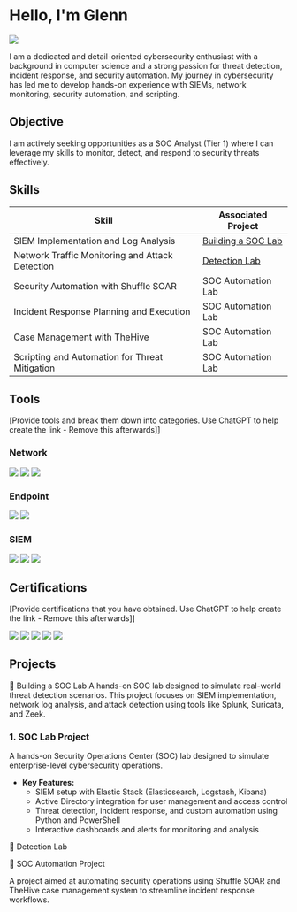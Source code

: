 # Hello, I'm Glenn
<a href="https://www.linkedin.com/in/glenn-mills-876624218/"><img src="https://img.shields.io/badge/-LinkedIn-0072b1?&style=for-the-badge&logo=linkedin&logoColor=white" /></a>

I am a dedicated and detail-oriented cybersecurity enthusiast with a background in computer science and a strong passion for threat detection, incident response, and security automation. My journey in cybersecurity has led me to develop hands-on experience with SIEMs, network monitoring, security automation, and scripting.

## Objective

I am actively seeking opportunities as a SOC Analyst (Tier 1) where I can leverage my skills to monitor, detect, and respond to security threats effectively.

## Skills

| Skill                                         | Associated Project         |
|-----------------------------------------------|----------------------------|
| SIEM Implementation and Log Analysis          | <a href="https://www.youtube.com/watch?v=Xqd0jA1q81U">Building a SOC Lab</a>|
| Network Traffic Monitoring and Attack Detection | <a href="https://google.com">Detection Lab</a>|
| Security Automation with Shuffle SOAR         | SOC Automation Lab|
| Incident Response Planning and Execution      | SOC Automation Lab|
| Case Management with TheHive                  | SOC Automation Lab|
| Scripting and Automation for Threat Mitigation | SOC Automation Lab|

## Tools
[Provide tools and break them down into categories. Use ChatGPT to help create the link - Remove this afterwards]]

### Network
<div>
    <img src="https://img.shields.io/badge/-Wireshark-1679A7?&style=for-the-badge&logo=Wireshark&logoColor=white" />
    <img src="https://img.shields.io/badge/-Suricata-EF3B2D?&style=for-the-badge&logo=Suricata&logoColor=white" />
    <img src="https://img.shields.io/badge/-Zeek-777BB4?&style=for-the-badge&logo=Zeek&logoColor=white" />
</div>

### Endpoint
<div>
    <img src="https://img.shields.io/badge/-Microsoft_Defender_for_Endpoint-00A4EF?&style=for-the-badge&logo=Microsoft&logoColor=white" />
    <img src="https://img.shields.io/badge/-Velociraptor-4B275F?&style=for-the-badge&logo=Velociraptor&logoColor=white" />
</div>

### SIEM
<div>
    <img src="https://img.shields.io/badge/-Microsoft_Sentinel-0078D4?&style=for-the-badge&logo=Microsoft&logoColor=white" />
    <img src="https://img.shields.io/badge/-Splunk-000000?&style=for-the-badge&logo=Splunk&logoColor=white" />
    <img src="https://img.shields.io/badge/-Elastic-005571?&style=for-the-badge&logo=Elastic&logoColor=white" />
</div>

## Certifications
[Provide certifications that you have obtained. Use ChatGPT to help create the link - Remove this afterwards]]
<div>
<img src="https://img.shields.io/badge/-Security%2B-FF0000?&style=for-the-badge&logo=CompTIA&logoColor=white" />
<img src="https://img.shields.io/badge/-Network%2B-007ACC?&style=for-the-badge&logo=CompTIA&logoColor=white" />
<img src="https://img.shields.io/badge/-A%2B-4D4D4D?&style=for-the-badge&logo=CompTIA&logoColor=white" />
<img src="https://img.shields.io/badge/-CDSA-006400?&style=for-the-badge&logoColor=white" />
<img src="https://img.shields.io/badge/-CCD-000080?&style=for-the-badge&logoColor=white" />
</div>

## Projects
🔹 Building a SOC Lab
A hands-on SOC lab designed to simulate real-world threat detection scenarios. This project focuses on SIEM implementation, network log analysis, and attack detection using tools like Splunk, Suricata, and Zeek.
### 1. **SOC Lab Project**
A hands-on Security Operations Center (SOC) lab designed to simulate enterprise-level cybersecurity operations.
- **Key Features:**
  - SIEM setup with Elastic Stack (Elasticsearch, Logstash, Kibana)
  - Active Directory integration for user management and access control
  - Threat detection, incident response, and custom automation using Python and PowerShell
  - Interactive dashboards and alerts for monitoring and analysis

🔹 Detection Lab

🔹 SOC Automation Project

A project aimed at automating security operations using Shuffle SOAR and TheHive case management system to streamline incident response workflows.
